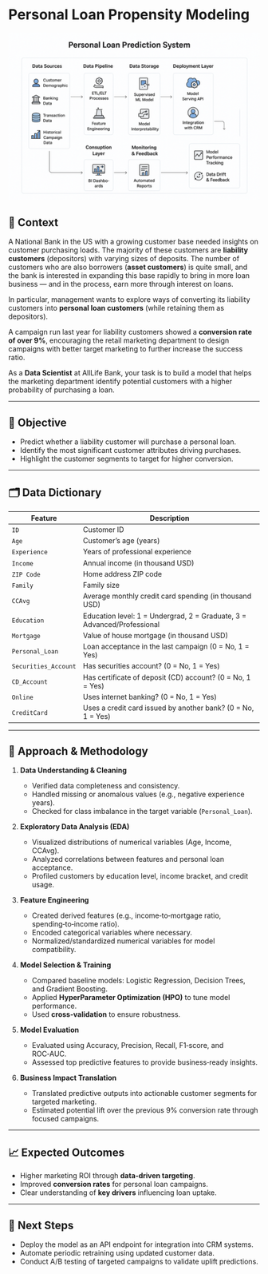 # Personal Loan Propensity Modeling

![Loan Propensity Architecture](PersonalLoanDiagram.png)

## 📌 Context
A National Bank in the US with a growing customer base needed insights on customer purchasing loads. The majority of these customers are **liability customers** (depositors) with varying sizes of deposits. The number of customers who are also borrowers (**asset customers**) is quite small, and the bank is interested in expanding this base rapidly to bring in more loan business — and in the process, earn more through interest on loans.  

In particular, management wants to explore ways of converting its liability customers into **personal loan customers** (while retaining them as depositors).

A campaign run last year for liability customers showed a **conversion rate of over 9%**, encouraging the retail marketing department to design campaigns with better target marketing to further increase the success ratio.

As a **Data Scientist** at AllLife Bank, your task is to build a model that helps the marketing department identify potential customers with a higher probability of purchasing a loan.

---

## 🎯 Objective
- Predict whether a liability customer will purchase a personal loan.  
- Identify the most significant customer attributes driving purchases.  
- Highlight the customer segments to target for higher conversion.

---

## 🗂 Data Dictionary

| Feature              | Description |
|----------------------|-------------|
| `ID`                 | Customer ID |
| `Age`                | Customer’s age (years) |
| `Experience`         | Years of professional experience |
| `Income`             | Annual income (in thousand USD) |
| `ZIP Code`           | Home address ZIP code |
| `Family`             | Family size |
| `CCAvg`              | Average monthly credit card spending (in thousand USD) |
| `Education`          | Education level: 1 = Undergrad, 2 = Graduate, 3 = Advanced/Professional |
| `Mortgage`           | Value of house mortgage (in thousand USD) |
| `Personal_Loan`      | Loan acceptance in the last campaign (0 = No, 1 = Yes) |
| `Securities_Account` | Has securities account? (0 = No, 1 = Yes) |
| `CD_Account`         | Has certificate of deposit (CD) account? (0 = No, 1 = Yes) |
| `Online`             | Uses internet banking? (0 = No, 1 = Yes) |
| `CreditCard`         | Uses a credit card issued by another bank? (0 = No, 1 = Yes) |

---

## 🔬 Approach & Methodology

1. **Data Understanding & Cleaning**  
   - Verified data completeness and consistency.  
   - Handled missing or anomalous values (e.g., negative experience years).  
   - Checked for class imbalance in the target variable (`Personal_Loan`).

2. **Exploratory Data Analysis (EDA)**  
   - Visualized distributions of numerical variables (Age, Income, CCAvg).  
   - Analyzed correlations between features and personal loan acceptance.  
   - Profiled customers by education level, income bracket, and credit usage.

3. **Feature Engineering**  
   - Created derived features (e.g., income‑to‑mortgage ratio, spending‑to‑income ratio).  
   - Encoded categorical variables where necessary.  
   - Normalized/standardized numerical variables for model compatibility.

4. **Model Selection & Training**  
   - Compared baseline models: Logistic Regression, Decision Trees, and Gradient Boosting.  
   - Applied **HyperParameter Optimization (HPO)** to tune model performance.  
   - Used **cross‑validation** to ensure robustness.

5. **Model Evaluation**  
   - Evaluated using Accuracy, Precision, Recall, F1‑score, and ROC‑AUC.  
   - Assessed top predictive features to provide business‑ready insights.

6. **Business Impact Translation**  
   - Translated predictive outputs into actionable customer segments for targeted marketing.  
   - Estimated potential lift over the previous 9% conversion rate through focused campaigns.

---

## 📈 Expected Outcomes
- Higher marketing ROI through **data‑driven targeting**.  
- Improved **conversion rates** for personal loan campaigns.  
- Clear understanding of **key drivers** influencing loan uptake.

---

## 🚀 Next Steps
- Deploy the model as an API endpoint for integration into CRM systems.  
- Automate periodic retraining using updated customer data.  
- Conduct A/B testing of targeted campaigns to validate uplift predictions.
